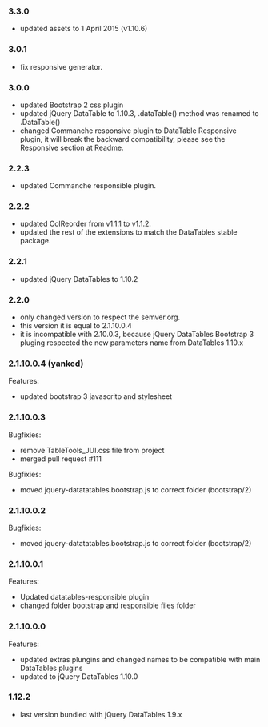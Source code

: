 ### 3.3.0
  - updated assets to 1 April 2015 (v1.10.6)

### 3.0.1
  - fix responsive generator.

### 3.0.0
  - updated Bootstrap 2 css plugin
  - updated jQuery DataTable to 1.10.3, .dataTable() method was renamed to .DataTable()
  - changed Commanche responsive plugin to DataTable Responsive plugin, it will break the backward compatibility, please see the Responsive section at Readme.

### 2.2.3
  - updated Commanche responsible plugin.

### 2.2.2
  - updated ColReorder from v1.1.1 to v1.1.2.
  - updated the rest of the extensions to match the DataTables stable package.

### 2.2.1
  - updated jQuery DataTables to 1.10.2

### 2.2.0
  - only changed version to respect the semver.org.
  - this version it is equal to 2.1.10.0.4
  - it is incompatible with 2.10.0.3, because jQuery DataTables Bootstrap 3 pluging respected the new parameters name from DataTables 1.10.x

### 2.1.10.0.4 (yanked)

Features:
  - updated bootstrap 3 javascritp and stylesheet

### 2.1.10.0.3
Bugfixies:
  - remove TableTools_JUI.css file from project
  - merged pull request #111

Bugfixies:
  - moved jquery-datatatables.bootstrap.js to correct folder (bootstrap/2)

### 2.1.10.0.2

Bugfixies:
  - moved jquery-datatatables.bootstrap.js to correct folder (bootstrap/2)

### 2.1.10.0.1

Features:
  - Updated datatables-responsible plugin
  - changed folder bootstrap and responsible files folder

### 2.1.10.0.0

Features:
  - updated extras plungins and changed names to be compatible with main DataTables plugins
  - updated to jQuery DataTables 1.10.0


### 1.12.2
  - last version bundled with jQuery DataTables 1.9.x
